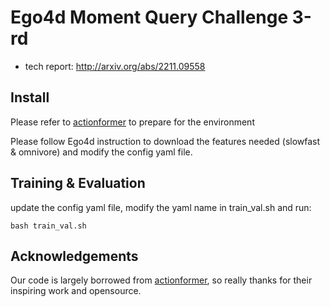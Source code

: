 # Ego4d Moment Query Challenge 3-rd
* tech report: http://arxiv.org/abs/2211.09558


## Install
Please refer to [actionformer](https://github.com/happyharrycn/actionformer_release) to prepare for the environment

Please follow Ego4d instruction to download the features needed (slowfast & omnivore) and modify the config yaml file.



## Training & Evaluation
update the config yaml file, modify the yaml name in train_val.sh and run:
```
bash train_val.sh
```


## Acknowledgements

Our code is largely borrowed from [actionformer](https://github.com/happyharrycn/actionformer_release), so really thanks for their inspiring work and opensource.
